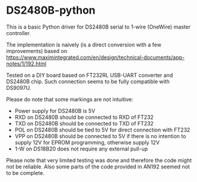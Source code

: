 # DS2480B-python
This is a basic Python driver for DS2480B serial to 1-wire (OneWire) master controller.

The implementation is naively (is a direct conversion with a few improvements) based on https://www.maximintegrated.com/en/design/technical-documents/app-notes/1/192.html

Tested on a DIY board based on FT232RL USB-UART converter and DS2480B chip. Such connection seems to be fully compatible with DS9097U.

Please do note that some markings are not intuitive:
* Power supply for DS2480B is 5V
* RXD on DS2480B should be connected to RXD of FT232
* TXD on DS2480B should be connected to TXD of FT232
* POL on DS2480B should be tied to 5V for direct connection with FT232
* VPP on DS2480B should be connected to 5V if there is no intention to supply 12V for EPROM programming, otherwise supply 12V
* 1-W on DS18B20 does not require any external pull-up

Please note that very limited testing was done and therefore the code might not be reliable. Also some parts of the code provided in AN192 seemed not to be complete.
